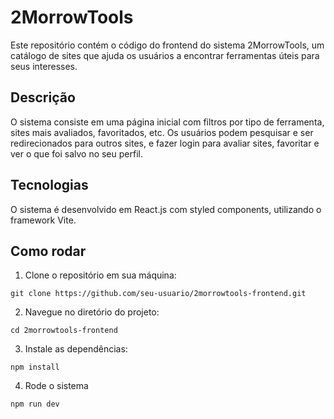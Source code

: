 # 2MorrowTools

Este repositório contém o código do frontend do sistema 2MorrowTools, um catálogo de sites que ajuda os usuários a encontrar ferramentas úteis para seus interesses.

## Descrição

O sistema consiste em uma página inicial com filtros por tipo de ferramenta, sites mais avaliados, favoritados, etc. Os usuários podem pesquisar e ser redirecionados para outros sites, e fazer login para avaliar sites, favoritar e ver o que foi salvo no seu perfil.

## Tecnologias

O sistema é desenvolvido em React.js com styled components, utilizando o framework Vite.

## Como rodar
1. Clone o repositório em sua máquina:
```
git clone https://github.com/seu-usuario/2morrowtools-frontend.git
```
2. Navegue no diretório do projeto:
```
cd 2morrowtools-frontend
```
3. Instale as dependências:
```
npm install
```
4. Rode o sistema
```
npm run dev
```
